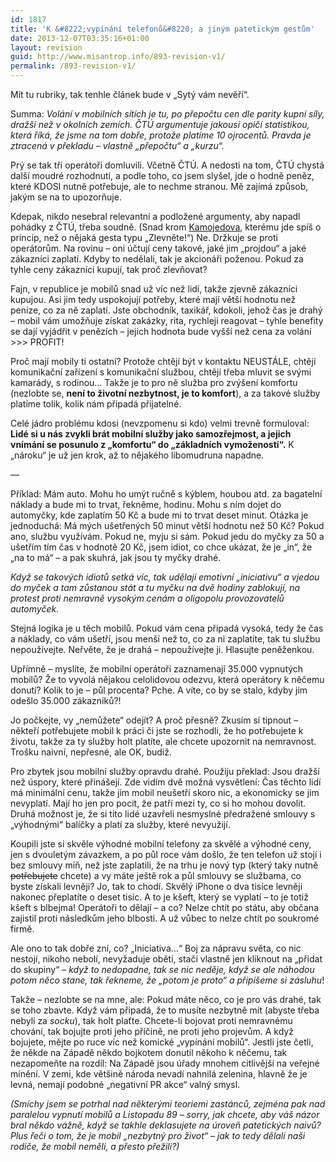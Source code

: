 ```yaml
---
id: 1817
title: 'K &#8222;vypínání telefonů&#8220; a jiným patetickým gestům'
date: 2013-12-07T03:35:16+01:00
layout: revision
guid: http://www.misantrop.info/893-revision-v1/
permalink: /893-revision-v1/
---
```

Mít tu rubriky, tak tenhle článek bude v &#8222;Sytý vám nevěří&#8220;.

Summa: _Volání v mobilních sítích je tu, po přepočtu cen dle parity kupní síly, dražší než v okolních zemích. ČTÚ argumentuje jakousi opičí statistikou, která říká, že jsme na tom dobře, protože platíme 10 ojrocentů. Pravda je ztracená v překladu &#8211; vlastně &#8222;přepočtu&#8220; a &#8222;kurzu&#8220;._

Prý se tak tři operátoři domluvili. Včetně ČTÚ. A nedosti na tom, ČTÚ chystá další moudré rozhodnutí, a podle toho, co jsem slyšel, jde o hodně peněz, které KDOSI nutně potřebuje, ale to nechme stranou. Mě zajímá způsob, jakým se na to upozorňuje.

Kdepak, nikdo nesebral relevantní a podložené argumenty, aby napadl pohádky z ČTÚ, třeba soudně. (Snad krom [Kamojedova](http://vucako.wordpress.com/2011/06/01/na-cenove-fronte-klid/), kterému jde spíš o princip, než o nějaká gesta typu &#8222;Zlevněte!&#8220;) Ne. Držkuje se proti operátorům. Na rovinu &#8211; oni účtují ceny takové, jaké jim &#8222;projdou&#8220; a jaké zákazníci zaplatí. Kdyby to nedělali, tak je akcionáři poženou. Pokud za tyhle ceny zákazníci kupují, tak proč zlevňovat?

Fajn, v republice je mobilů snad už víc než lidí, takže zjevně zákazníci kupujou. Asi jim tedy uspokojují potřeby, které mají větší hodnotu než peníze, co za ně zaplatí. Jste obchodník, taxikář, kdokoli, jehož čas je drahý &#8211; mobil vám umožňuje získat zakázky, rita, rychleji reagovat &#8211; tyhle benefity se dají vyjádřit v penězích &#8211; jejich hodnota bude vyšší než cena za volání >>> PROFIT!

Proč mají mobily ti ostatní? Protože chtějí být v kontaktu NEUSTÁLE, chtějí komunikační zařízení s komunikační službou, chtějí třeba mluvit se svými kamarády, s rodinou&#8230; Takže je to pro ně služba pro zvýšení komfortu (nezlobte se, **není to životní nezbytnost, je to komfort**), a za takové služby platíme tolik, kolik nám připadá přijatelné.

Celé jádro problému kdosi (nevzpomenu si kdo) velmi trevně formuloval: **Lidé si u nás zvykli brát mobilní služby jako samozřejmost, a jejich vnímání se posunulo z &#8222;komfortu&#8220; do &#8222;základních vymožeností&#8220;.** K &#8222;nároku&#8220; je už jen krok, až to nějakého libomudruna napadne.

&#8212;

Příklad: Mám auto. Mohu ho umýt ručně s kýblem, houbou atd. za bagatelní náklady a bude mi to trvat, řekněme, hodinu. Mohu s ním dojet do automyčky, kde zaplatím 50 Kč a bude mi to trvat deset minut. Otázka je jednoduchá: Má mých ušetřených 50 minut větší hodnotu než 50 Kč? Pokud ano, službu využívám. Pokud ne, myju si sám. Pokud jedu do myčky za 50 a ušetřím tím čas v hodnotě 20 Kč, jsem idiot, co chce ukázat, že je &#8222;in&#8220;, že &#8222;na to má&#8220; &#8211; a pak skuhrá, jak jsou ty myčky drahé.

_Když</a> se takových idiotů setká víc, tak udělají emotivní &#8222;iniciativu&#8220; a vjedou do myček a tam zůstanou stát a tu myčku na dvě hodiny zablokují, na protest proti nemravně vysokým cenám a oligopolu provozovatelů automyček._

Stejná logika je u těch mobilů. Pokud vám cena připadá vysoká, tedy že čas a náklady, co vám ušetří, jsou menší než to, co za ni zaplatíte, tak tu službu nepoužívejte. Neřvěte, že je drahá &#8211; nepoužívejte ji. Hlasujte peněženkou.

Upřímně &#8211; myslíte, že mobilní operátoři zaznamenají 35.000 vypnutých mobilů? Že to vyvolá nějakou celolidovou odezvu, která operátory k něčemu donutí? Kolik to je &#8211; půl procenta? Pche. A víte, co by se stalo, kdyby jim odešlo 35.000 zákazníků?!

Jo počkejte, vy &#8222;nemůžete&#8220; odejít? A proč přesně? Zkusím si tipnout &#8211; někteří potřebujete mobil k práci či jste se rozhodli, že ho potřebujete k životu, takže za ty služby holt platíte, ale chcete upozornit na nemravnost. Trošku naivní, nepřesné, ale OK, budiž.

Pro zbytek jsou mobilní služby opravdu drahé. Použiju překlad: Jsou dražší než úspory, které přinášejí. Zde vidím dvě možná vysvětlení: Čas těchto lidí má minimální cenu, takže jim mobil neušetří skoro nic, a ekonomicky se jim nevyplatí. Mají ho jen pro pocit, že patří mezi ty, co si ho mohou dovolit. Druhá možnost je, že si tito lidé uzavřeli nesmyslné předražené smlouvy s &#8222;výhodnými&#8220; balíčky a platí za služby, které nevyužijí.

Koupili jste si skvěle výhodné mobilní telefony za skvělé a výhodné ceny, jen s dvouletým závazkem, a po půl roce vám došlo, že ten telefon už stojí i bez smlouvy míň, než jste zaplatili, že na trhu je nový typ (který taky nutně <span style="text-decoration: line-through">potřebujete</span> chcete) a vy máte ještě rok a půl smlouvy se službama, co byste získali levněji? Jo, tak to chodí. Skvělý iPhone o dva tisíce levněji nakonec přeplatíte o deset tisíc. A to je kšeft, který se vyplatí &#8211; to je totiž kšeft s blbejma! Operátoři to dělají &#8211; a co? Nelze chtít po státu, aby občana zajistil proti následkům jeho blbosti. A už vůbec to nelze chtít po soukromé firmě.

Ale ono to tak dobře zní, co? &#8222;Iniciativa&#8230;&#8220; Boj za nápravu světa, co nic nestojí, nikoho nebolí, nevyžaduje oběti, stačí vlastně jen kliknout na &#8222;přidat do skupiny&#8220; &#8211; _když to nedopadne, tak se nic neděje, když se ale náhodou potom něco stane, tak řekneme, že &#8222;potom je proto&#8220; a připíšeme si zásluhu_!

Takže &#8211; nezlobte se na mne, ale: Pokud máte něco, co je pro vás drahé, tak se toho zbavte. Když vám připadá, že to musíte nezbytně mít (abyste třeba nebyli za _socku_), tak holt plaťte. Chcete-li bojovat proti nemravnému chování, tak bojujte proti jeho příčině, ne proti jeho projevům. A když bojujete, mějte po ruce víc než komické &#8222;vypínání mobilů&#8220;. Jestli jste četli, že někde na Západě někdo bojkotem donutil někoho k něčemu, tak nezapomeňte na rozdíl: Na Západě jsou úřady mnohem citlivější na veřejné mínění. V zemi, kde většině národa nevadí nahnilá zelenina, hlavně že je levná, nemají podobné &#8222;negativní PR akce&#8220; valný smysl.

_(Smíchy jsem se potrhal nad některými teoriemi zastánců, zejména pak nad paralelou vypnutí mobilů a Listopadu 89 &#8211; sorry, jak chcete, aby váš názor bral někdo vážně, když se takhle deklasujete na úroveň patetických naivů? Plus řeči o tom, že je mobil &#8222;nezbytný pro život&#8220; &#8211; jak to tedy dělali naši rodiče, že mobil neměli, a přesto přežili?)_